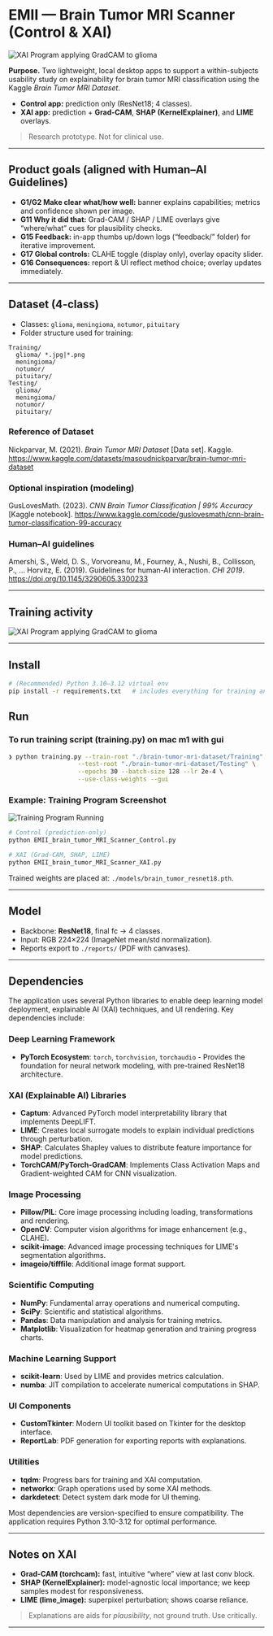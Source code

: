# EMII — Brain Tumor MRI Scanner (Control & XAI)

![XAI Program applying GradCAM to glioma](./docs/screenshots/emii-glioma-grad.png)

**Purpose.** Two lightweight, local desktop apps to support a within-subjects usability study on explainability for brain tumor MRI classification using the Kaggle *Brain Tumor MRI Dataset*.  
- **Control app:** prediction only (ResNet18; 4 classes).  
- **XAI app:** prediction + **Grad-CAM**, **SHAP (KernelExplainer)**, and **LIME** overlays.

> Research prototype. Not for clinical use.

---

## Product goals (aligned with Human–AI Guidelines)
- **G1/G2 Make clear what/how well:** banner explains capabilities; metrics and confidence shown per image.
- **G11 Why it did that:** Grad-CAM / SHAP / LIME overlays give “where/what” cues for plausibility checks.
- **G15 Feedback:** in-app thumbs up/down logs (“feedback/” folder) for iterative improvement.
- **G17 Global controls:** CLAHE toggle (display only), overlay opacity slider.
- **G16 Consequences:** report & UI reflect method choice; overlay updates immediately.

---

## Dataset (4-class)
- Classes: `glioma`, `meningioma`, `notumor`, `pituitary`
- Folder structure used for training:
```
Training/
  glioma/ *.jpg|*.png
  meningioma/
  notumor/
  pituitary/
Testing/
  glioma/
  meningioma/
  notumor/
  pituitary/
```

### Reference of Dataset
Nickparvar, M. (2021). *Brain Tumor MRI Dataset* [Data set]. Kaggle. https://www.kaggle.com/datasets/masoudnickparvar/brain-tumor-mri-dataset

### Optional inspiration (modeling)
GusLovesMath. (2023). *CNN Brain Tumor Classification | 99% Accuracy* [Kaggle notebook]. https://www.kaggle.com/code/guslovesmath/cnn-brain-tumor-classification-99-accuracy

### Human–AI guidelines
Amershi, S., Weld, D. S., Vorvoreanu, M., Fourney, A., Nushi, B., Collisson, P., … Horvitz, E. (2019). Guidelines for human-AI interaction. *CHI 2019*. https://doi.org/10.1145/3290605.3300233

---

## Training activity

![XAI Program applying GradCAM to glioma](./docs/uml/training_activity.png)


---

## Install

```bash
# (Recommended) Python 3.10–3.12 virtual env
pip install -r requirements.txt   # includes everything for training and XAI
```

## Run

### To run training script  (training.py) on mac m1 with gui
```bash
❯ python training.py --train-root "./brain-tumor-mri-dataset/Training" \
                   --test-root "./brain-tumor-mri-dataset/Testing" \
                   --epochs 30 --batch-size 128 --lr 2e-4 \
                   --use-class-weights --gui
```

### Example: Training Program Screenshot

![Training Program Running](./docs/screenshots/training.png)

```bash
# Control (prediction-only)
python EMII_brain_tumor_MRI_Scanner_Control.py

# XAI (Grad-CAM, SHAP, LIME)
python EMII_brain_tumor_MRI_Scanner_XAI.py
```

Trained weights are placed at: `./models/brain_tumor_resnet18.pth`.

---

## Model
- Backbone: **ResNet18**, final fc → 4 classes.
- Input: RGB 224×224 (ImageNet mean/std normalization).
- Reports export to `./reports/` (PDF with canvases).

---

## Dependencies

The application uses several Python libraries to enable deep learning model deployment, explainable AI (XAI) techniques, and UI rendering. Key dependencies include:

### Deep Learning Framework
- **PyTorch Ecosystem**: `torch`, `torchvision`, `torchaudio` - Provides the foundation for neural network modeling, with pre-trained ResNet18 architecture.

### XAI (Explainable AI) Libraries
- **Captum**: Advanced PyTorch model interpretability library that implements DeepLIFT.
- **LIME**: Creates local surrogate models to explain individual predictions through perturbation.
- **SHAP**: Calculates Shapley values to distribute feature importance for model predictions.
- **TorchCAM/PyTorch-GradCAM**: Implements Class Activation Maps and Gradient-weighted CAM for CNN visualization.

### Image Processing
- **Pillow/PIL**: Core image processing including loading, transformations and rendering.
- **OpenCV**: Computer vision algorithms for image enhancement (e.g., CLAHE).
- **scikit-image**: Advanced image processing techniques for LIME's segmentation algorithms.
- **imageio/tifffile**: Additional image format support.

### Scientific Computing
- **NumPy**: Fundamental array operations and numerical computing.
- **SciPy**: Scientific and statistical algorithms.
- **Pandas**: Data manipulation and analysis for training metrics.
- **Matplotlib**: Visualization for heatmap generation and training progress charts.

### Machine Learning Support
- **scikit-learn**: Used by LIME and provides metrics calculation.
- **numba**: JIT compilation to accelerate numerical computations in SHAP.

### UI Components
- **CustomTkinter**: Modern UI toolkit based on Tkinter for the desktop interface.
- **ReportLab**: PDF generation for exporting reports with explanations.

### Utilities
- **tqdm**: Progress bars for training and XAI computation.
- **networkx**: Graph operations used by some XAI methods.
- **darkdetect**: Detect system dark mode for UI theming.

Most dependencies are version-specified to ensure compatibility. The application requires Python 3.10-3.12 for optimal performance.


---

## Notes on XAI
- **Grad-CAM (torchcam):** fast, intuitive “where” view at last conv block.
- **SHAP (KernelExplainer):** model-agnostic local importance; we keep samples modest for responsiveness.
- **LIME (lime_image):** superpixel perturbation; shows coarse reliance.

> Explanations are aids for *plausibility*, not ground truth. Use critically.

---
